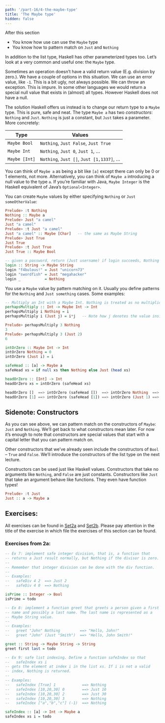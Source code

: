 ```yaml
---
path: '/part-16/4-the-maybe-type'
title: 'The Maybe type'
hidden: false
---
```


<text-box variant='learningObjectives' name="Learning objectives">

After this section
- You know how use can use the `Maybe` type
- You know how to pattern match on `Just` and `Nothing`
</text-box>


In addition to the list type, Haskell has other parameterized types too. Let’s look at a very common and useful one: the `Maybe` type.

Sometimes an operation doesn’t have a valid return value (E.g. division by zero.). We have a couple of options in this situation. We can use an error value, like `-1`. This is a bit ugly, not always possible. We can throw an exception. This is impure. In some other languages we would return a special null value that exists in (almost) all types. However Haskell does not have a null.

The solution Haskell offers us instead is to change our return type to a `Maybe` type. This is pure, safe and neat. The type `Maybe a` has two _constructors_: `Nothing` and `Just`. `Nothing` is just a constant, but `Just` takes a parameter. More concretely:

|Type|Values|
|------|------|
|`Maybe Bool`|`Nothing`, `Just False`, `Just True`|
|`Maybe Int`|`Nothing`, `Just 0`, `Just 1`, …|
|`Maybe [Int]`|`Nothing`, `Just []`, `Just [1,1337]`, …|

You can think of `Maybe a` as being a bit like `[a]` except there can only be 0 or 1 elements, not more. Alternatively, you can think of `Maybe a` introducing a null value to the type `a`. If you’re familiar with Java, `Maybe Integer` is the Haskell equivalent of Java’s `Optional<Integer>`.

You can create `Maybe` values by either specifying `Nothing` or `Just someOtherValue`:

```haskell
Prelude> :t Nothing
Nothing :: Maybe a
Prelude> Just "a camel"
Just "a camel"
Prelude> :t Just "a camel"
Just "a camel" :: Maybe [Char]   -- the same as Maybe String
Prelude> Just True
Just True
Prelude> :t Just True
Just True :: Maybe Bool

-- given a password, return (Just username) if login succeeds, Nothing otherwise
login :: String -> Maybe String
login "f4bulous!" = Just "unicorn73"
login "swordfish" = Just "megahacker"
login _           = Nothing
```

You use a `Maybe` value by pattern matching on it. Usually you define patterns for the `Nothing` and `Just something` cases. Some examples:
```haskell
-- Multiply an Int with a Maybe Int. Nothing is treated as no multiplication at all.
perhapsMultiply :: Int -> Maybe Int -> Int
perhapsMultiply i Nothing = i
perhapsMultiply i (Just j) = i*j   -- Note how j denotes the value inside the Just

Prelude> perhapsMultiply 3 Nothing
3
Prelude> perhapsMultiply 3 (Just 2)
6

intOrZero :: Maybe Int -> Int
intOrZero Nothing = 0
intOrZero (Just i) = i

safeHead :: [a] -> Maybe a
safeHead xs = if null xs then Nothing else Just (head xs)

headOrZero :: [Int] -> Int
headOrZero xs = intOrZero (safeHead xs)

headOrZero []  ==> intOrZero (safeHead [])  ==> intOrZero Nothing  ==> 0
headOrZero [1] ==> intOrZero (safeHead [1]) ==> intOrZero (Just 1) ==> 1
```

Sidenote: Constructors
--------------------------

As you can see above, we can pattern match on the constructors of `Maybe`: `Just` and `Nothing`. We’ll get back to what constructors mean later. For now it’s enough to note that constructors are special values that start with a capital letter that you can pattern match on.

Other constructors that we’ve already seen include the constructors of `Bool` – `True` and `False`. We’ll introduce the constructors of the list type on the next lecture.

Constructors can be used just like Haskell values. Constructors that take no arguments like `Nothing`, and `False` are just constants. Constructors like `Just` that take an argument behave like functions. They even have function types!

```haskell
Prelude> :t Just
Just :: a -> Maybe a
```



## Exercises:

All exercises can be found in [Set2a](https://github.com/moocfi/haskell-mooc/blob/master/exercises/Set2a.hs)
and [Set2b](https://github.com/moocfi/haskell-mooc/blob/master/exercises/Set2b.hs). Please pay attention in the title of the exercise in which file the exercises of this section can be found.


### Exercises from 2a:


<text-box variant='exercise' name="Exercise 2a.7">

```Haskell
-- Ex 7: implement safe integer division, that is, a function that
-- returns a Just result normally, but Nothing if the divisor is zero.
--
-- Remember that integer division can be done with the div function.
--
-- Examples:
--   safeDiv 4 2  ==> Just 2
--   safeDiv 4 0  ==> Nothing

isPrime :: Integer -> Bool
isPrime = todo
```
</text-box>

<text-box variant='exercise' name="Exercise 2a.8">

```Haskell
-- Ex 8: implement a function greet that greets a person given a first
-- name and possibly a last name. The last name is represented as a
-- Maybe String value.
--
-- Examples:
--   greet "John" Nothing         ==> "Hello, John!"
--   greet "John" (Just "Smith")  ==> "Hello, John Smith!"

greet :: String -> Maybe String -> String
greet first last = todo

```
</text-box>

<text-box variant='exercise' name="Exercise 2a.9">

```Haskell
-- Ex 9: safe list indexing. Define a function safeIndex so that
--   safeIndex xs i
-- gets the element at index i in the list xs. If i is not a valid
-- index, Nothing is returned.
--
-- Examples:
--   safeIndex [True] 1            ==> Nothing
--   safeIndex [10,20,30] 0        ==> Just 10
--   safeIndex [10,20,30] 2        ==> Just 30
--   safeIndex [10,20,30] 3        ==> Nothing
--   safeIndex ["a","b","c"] (-1)  ==> Nothing

safeIndex :: [a] -> Int -> Maybe a
safeIndex xs i = todo
```
</text-box>
